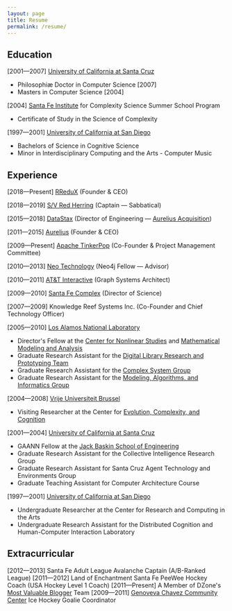 ```yaml
---
layout: page
title: Resume
permalink: /resume/
---
```


<h2>Education</h2>
[2001—2007] <a href="http://www.ucsc.edu/">University of California at Santa Cruz </a>
<ul>
	<li>Philosophiæ Doctor in Computer Science [2007]</li>
	<li>Masters in Computer Science [2004]</li>
</ul>
[2004] <a href="http://www.santafe.edu/">Santa Fe Institute</a> for Complexity Science Summer School  Program
<ul>
	<li>Certificate of Study in the Science of Complexity</li>
</ul>
[1997—2001] <a href="http://www.ucsd.edu/">University of California at San Diego</a>
<ul>
	<li>Bachelors of Science in Cognitive Science</li>
	<li>Minor in Interdisciplinary Computing and the Arts - Computer Music</li>
</ul>
<h2>Experience</h2>
[2018—Present] <a href="http://rredux.com">RReduX</a> (Founder & CEO)

[2018—2019] <a href="http://svredherring.com">S/V Red Herring</a> (Captain — Sabbatical)

[2015—2018] <a href="http://datastax.com">DataStax</a> (Director of Engineering — <a href="https://thinkaurelius.wordpress.com/2015/02/03/aurelius-acquired-by-datastax/">Aurelius Acquisition</a>)

[2011—2015] <a href="https://thinkaurelius.wordpress.com/">Aurelius</a> (Founder & CEO)

[2009—Present] <a href="http://tinkerpop.apache.org/">Apache TinkerPop</a> (Co-Founder & Project Management Committee)

[2010—2013] <a href="http://neotechnology.com/">Neo Technology</a> (Neo4j Fellow — Advisor)

[2010—2011] <a href="http://www.attinteractive.com/">AT&T Interactive</a> (Graph Systems Architect)

[2009—2010] <a href="http://sfcomplex.org/">Santa  Fe Complex</a> (Director of Science)

[2007—2009] Knowledge Reef Systems Inc. (Co-Founder and Chief Technology Officer)

[2005—2010] <a href="http://www.lanl.gov">Los Alamos National Laboratory</a>
<ul>
  <li>Director's Fellow at the <a href="http://cnls.lanl.gov/">Center for Nonlinear Studies</a> and <a href="http://math.lanl.gov/">Mathematical Modeling and  Analysis</a></li>
  <li>Graduate Research Assistant for the <a href="http://library.lanl.gov/">Digital Library Research and Prototyping Team</a></li>
  <li>Graduate Research Assistant for the <a href="http://t13web.lanl.gov/">Complex System Group</a></li>
  <li>Graduate Research Assistant for the <a href="http://www.ccs3.lanl.gov/">Modeling, Algorithms, and Informatics Group</a></li>
</ul>
[2004—2008] <a href="http://www.vub.ac.be/">Vrije Universiteit Brussel</a>
<ul>
  <li>Visiting Researcher at the  Center for <a href="http://pespmc1.vub.ac.be/ECCO/">Evolution, Complexity, and Cognition</a></li>
</ul>
[2001—2004] <a href="http://www.ucsc.edu/">University of California at Santa Cruz</a>
<ul>
  <li>GAANN Fellow at the <a href="https://www.soe.ucsc.edu/">Jack Baskin School of Engineering</a></li>
  <li>Graduate Research Assistant for the Collective Intelligence Research Group</li>
  <li>Graduate Research Assistant for Santa Cruz Agent Technology and Environments Group</li>
  <li>Graduate Teaching Assistant for Computer Architecture Course</li>
</ul>
[1997—2001] <a href="http://www.ucsd.edu/">University of California at San Diego</a>
<ul>
  <li>Undergraduate Researcher at  the Center for Research and Computing in the Arts</li>
  <li>Undergraduate Research  Assistant for the Distributed Cognition and Human-Computer Interaction Laboratory</li>
</ul>
<h2>Extracurricular</h2>
[2012—2013] Santa Fe Adult League Avalanche Captain (A/B-Ranked League)
[2011—2012] Land of Enchantment Santa Fe PeeWee Hockey Coach (USA Hockey Level 1 Coach)
[2011—Present] A Member of DZone's <a href="http://www.dzone.com/aboutmvb">Most Valuable Blogger</a> Team
[2009—2011] <a href="http://www.chavezcenter.com/">Genoveva Chavez Community  Center</a> Ice  Hockey Goalie Coordinator